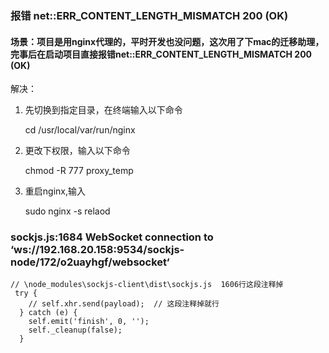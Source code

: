 ### 报错 net::ERR_CONTENT_LENGTH_MISMATCH 200 (OK)

#### 场景：项目是用nginx代理的，平时开发也没问题，这次用了下mac的迁移助理，完事后在启动项目直接报错net::ERR_CONTENT_LENGTH_MISMATCH 200 (OK)

 

解决：

1. 先切换到指定目录，在终端输入以下命令

   cd /usr/local/var/run/nginx

1. 更改下权限，输入以下命令

   chmod -R 777 proxy_temp

1. 重启nginx,输入

   sudo nginx -s relaod







### sockjs.js:1684 WebSocket connection to ‘ws://192.168.20.158:9534/sockjs-node/172/o2uayhgf/websocket‘

```
// \node_modules\sockjs-client\dist\sockjs.js  1606行这段注释掉
 try {
    // self.xhr.send(payload);  // 这段注释掉就行
  } catch (e) {
    self.emit('finish', 0, '');
    self._cleanup(false);
  }

```

